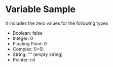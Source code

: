 # Variable Sample

It includes the zero values for the following types

* Boolean: false
* Integer: 0
* Floating Point: 0
* Complex: 0+0i
* String: "" (empty string)
* Pointer: nil